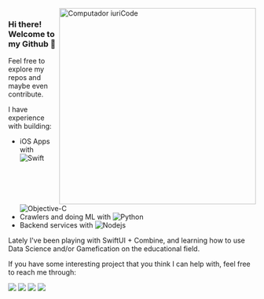 
<img src="https://raw.githubusercontent.com/MicaelliMedeiros/micaellimedeiros/master/image/computer-illustration.png" min-width="400px" max-width="400px" width="400px" align="right" alt="Computador iuriCode">

<p align="left"> 
  <h3><b>Hi there! Welcome to my Github 🐙</b></h3>
  Feel free to explore my repos and maybe even contribute.
</p>

<p align="left">
I have experience with building:
  
* iOS Apps with ![Swift](https://img.shields.io/badge/-Swift-2E333D?style=flat&logo=swift) ![Objective-C](https://img.shields.io/badge/-Objective%20C-2E333D?style=flat&logo=apple)
* Crawlers and doing ML with ![Python](https://img.shields.io/badge/-Python-2E333D?style=flat&logo=python)
* Backend services with ![Nodejs](https://img.shields.io/badge/-Node.js-2E333D?style=flat&logo=node.js)
</p>

Lately I've been playing with SwiftUI + Combine, and learning how to use Data Science and/or Gamefication on the educational field.

<p align="left">
  
If you have some interesting project that you think I can help with, feel free to reach me through:
  
  <a href="https://telegram.me/sharkberry" alt="Telegram">
  <img src="https://img.shields.io/badge/-Telegram-00aaff?style=flat-square&labelColor=84C2F8&logo=telegram&link=https://telegram.me/sharkberry"/></a>
  
  <a href="https://mail.google.com/mail/u/?authuser=gabrieladecarvalhobezerra@gmail.com" alt="Gmail">
  <img src="https://img.shields.io/badge/-Gmail-aa0000?style=flat-square&labelColor=FF0000&logo=gmail&logoColor=white&link=gabrieladecarvalhobezerra@gmail.com" /></a>

  <a href="https://www.linkedin.com/in/gabi-bezerra/" alt="Linkedin">
  <img src="https://img.shields.io/badge/-Linkedin-0e76a8?style=flat-square&logo=Linkedin&logoColor=white&link=https://www.linkedin.com/in/gabi-bezerra/" /></a>

  <a href="https://www.instagram.com/sharkberry.dev/" alt="Instagram">
  <img src="https://img.shields.io/badge/-Instagram-aa0174?style=flat-square&labelColor=DF0174&logo=instagram&logoColor=white&link=https://www.instagram.com/sharkberry.dev/"/></a>

</p>
